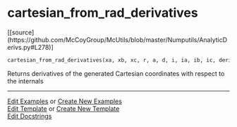 # <a id="McUtils.Numputils.AnalyticDerivs.cartesian_from_rad_derivatives">cartesian_from_rad_derivatives</a>
<div class="docs-source-link" markdown="1">
[[source](https://github.com/McCoyGroup/McUtils/blob/master/Numputils/AnalyticDerivs.py#L278)]
</div>

```python
cartesian_from_rad_derivatives(xa, xb, xc, r, a, d, i, ia, ib, ic, derivs, order=2, return_comps=False): 
```
Returns derivatives of the generated Cartesian coordinates with respect
    to the internals 



___

[Edit Examples](https://github.com/McCoyGroup/McUtils/edit/gh-pages/ci/examples/McUtils/Numputils/AnalyticDerivs/cartesian_from_rad_derivatives.md) or 
[Create New Examples](https://github.com/McCoyGroup/McUtils/new/gh-pages/?filename=ci/examples/McUtils/Numputils/AnalyticDerivs/cartesian_from_rad_derivatives.md) <br/>
[Edit Template](https://github.com/McCoyGroup/McUtils/edit/gh-pages/ci/docs/McUtils/Numputils/AnalyticDerivs/cartesian_from_rad_derivatives.md) or 
[Create New Template](https://github.com/McCoyGroup/McUtils/new/gh-pages/?filename=ci/docs/templates/McUtils/Numputils/AnalyticDerivs/cartesian_from_rad_derivatives.md) <br/>
[Edit Docstrings](https://github.com/McCoyGroup/McUtils/edit/master/Numputils/AnalyticDerivs.py#L278?message=Update%20Docs)